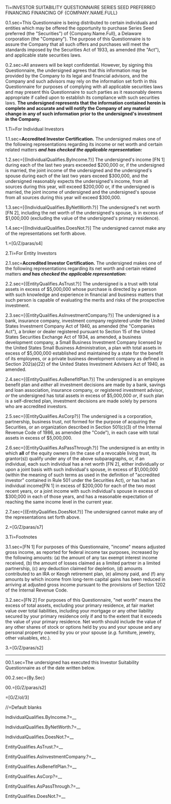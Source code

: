 Ti=<span style="text-transform: uppercase">INVESTOR SUITABILITY QUESTIONNAIRE SERIES SEED PREFERRED FINANCING FINANCING OF {Company.Name.Full}</span>

0.1.sec=This Questionnaire is being distributed to certain individuals and entities which may be offered the opportunity to purchase Series Seed preferred (the "Securities") of {Company.Name.Full}, a Delaware corporation (the "Company"). The purpose of this Questionnaire is to assure the Company that all such offers and purchases will meet the standards imposed by the Securities Act of 1933, as amended (the "Act"), and applicable state securities laws.

0.2.sec=All answers will be kept confidential. However, by signing this Questionnaire, the undersigned agrees that this information may be provided by the Company to its legal and financial advisors, and the Company and such advisors may rely on the information set forth in this Questionnaire for purposes of complying with all applicable securities laws and may present this Questionnaire to such parties as it reasonably deems appropriate if called upon to establish its compliance with such securities laws. <b>The undersigned represents that the information contained herein is complete and accurate and will notify the Company of any material change in any of such information prior to the undersigned's investment in the Company.</b>

1.Ti=For Individual Investors

1.1.sec=<b>Accredited Investor Certification.</b> The undersigned makes one of the following representations regarding its income or net worth and certain related matters <b><i>and has checked the applicable representation:</i></b>

1.2.sec=[{IndividualQualifies.ByIncome.?}] The undersigned's income [FN 1] during each of the last two years exceeded $200,000 or, if the undersigned is married, the joint income of the undersigned and the undersigned's spouse during each of the last two years exceed $300,000, and the undersigned reasonably expects the undersigned's income, from all sources during this year, will exceed $200,000 or, if the undersigned is married, the joint income of undersigned and the undersigned's spouse from all sources during this year will exceed $300,000.

1.3.sec=[{IndividualQualifies.ByNetWorth.?}] The undersigned's net worth [FN 2], including the net worth of the undersigned's spouse, is in excess of $1,000,000 (excluding the value of the undersigned's primary residence).

1.4.sec=[{IndividualQualifies.DoesNot.?}] The undersigned cannot make any of the representations set forth above.

1.=[G/Z/paras/s4]

2.Ti=For Entity Investors

2.1.sec=<b>Accredited Investor Certification.</b> The undersigned makes one of the following representations regarding its net worth and certain related matters <b><i>and has checked the applicable representation:</i></b>

2.2.sec=[{EntityQualifies.AsTrust.?}] The undersigned is a trust with total assets in excess of $5,000,000 whose purchase is directed by a person with such knowledge and experience in financial and business matters that such person is capable of evaluating the merits and risks of the prospective investment.

2.3.sec=[{EntityQualifies.AsInvestmentCompany.?}] The undersigned is a bank, insurance company, investment company registered under the United States Investment Company Act of 1940, as amended (the "Companies Act"), a broker or dealer registered pursuant to Section 15 of the United States Securities Exchange Act of 1934, as amended, a business development company, a Small Business Investment Company licensed by the United States Small Business Administration, a plan with total assets in excess of $5,000,000 established and maintained by a state for the benefit of its employees, or a private business development company as defined in Section 202(a)(22) of the United States Investment Advisers Act of 1940, as amended.

2.4.sec=[{EntityQualifies.AsBenefitPlan.?}] The undersigned is an employee benefit plan and <i>either</i> all investment decisions are made by a bank, savings and loan association, insurance company, or registered investment advisor, <i>or</i> the undersigned has total assets in excess of $5,000,000 <i>or</i>, if such plan is a self-directed plan, investment decisions are made solely by persons who are accredited investors.

2.5.sec=[{EntityQualifies.AsCorp?}] The undersigned is a corporation, partnership, business trust, not formed for the purpose of acquiring the Securities, or an organization described in Section 501(c)(3) of the Internal Revenue Code of 1986, as amended (the "Code"), in each case with total assets in excess of $5,000,000.

2.6.sec=[{EntityQualifies.AsPassThrough.?}] The undersigned is an entity in which <b>all</b> of the equity owners (in the case of a revocable living trust, its grantor(s)) qualify under any of the above subparagraphs, or, if an individual, each such individual has a net worth [FN 2], either individually or upon a joint basis with such individual's spouse, in excess of $1,000,000 (within the meaning of such terms as used in the definition of "accredited investor" contained in Rule 501 under the Securities Act), <i>or</i> has had an individual income[FN 1] in excess of $200,000 for each of the two most recent years, or a joint income with such individual's spouse in excess of $300,000 in each of those years, and has a reasonable expectation of reaching the same income level in the current year.

2.7.sec=[{EntityQualifies.DoesNot.?}] The undersigned cannot make any of the representations set forth above.

2.=[G/Z/paras/s7]

3.Ti=Footnotes

3.1.sec=[FN 1] For purposes of this Questionnaire, "income" means adjusted gross income, as reported for federal income tax purposes, increased by the following amounts: (a) the amount of any tax exempt interest income received, (b) the amount of losses claimed as a limited partner in a limited partnership, (c) any deduction claimed for depletion, (d) amounts contributed to an IRA or Keogh retirement plan, (e) alimony paid, and (f) any amounts by which income from long-term capital gains has been reduced in arriving at adjusted gross income pursuant to the provisions of Section 1202 of the Internal Revenue Code.

3.2.sec=[FN 2] For purposes of this Questionnaire, "net worth" means the excess of total assets, excluding your primary residence, at fair market value over total liabilities, including your mortgage or any other liability secured by your primary residence only if and to the extent that it exceeds the value of your primary residence. Net worth should include the value of any other shares of stock or options held by you and your spouse and any personal property owned by you or your spouse (<i>e.g.</i> furniture, jewelry, other valuables, etc.).

3.=[G/Z/paras/s2]

***

00.1.sec=The undersigned has executed this Investor Suitability Questionnaire as of the date written below.

00.2.sec={By.Sec}

00.=[G/Z/paras/s2]

=[G/Z/ol/3]

//=Default blanks

IndividualQualifies.ByIncome.?=__

IndividualQualifies.ByNetWorth.?=__

IndividualQualifies.DoesNot.?=__

EntityQualifies.AsTrust.?=__

EntityQualifies.AsInvestmentCompany.?=__

EntityQualifies.AsBenefitPlan.?=__

EntityQualifies.AsCorp?=__

EntityQualifies.AsPassThrough.?=__

EntityQualifies.DoesNot.?=__